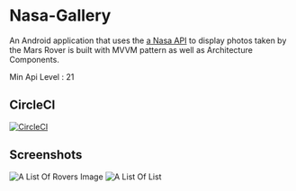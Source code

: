 # Nasa-Gallery
An Android application that uses the [a Nasa API](https://api.nasa.gov/index.html#browseAPI) to display photos taken by the Mars Rover is built with MVVM pattern as well as Architecture Components.

Min Api Level : 21

## CircleCI
[![CircleCI](https://circleci.com/gh/OguzhanAydin61/nasa-gallery/tree/master.svg?style=svg)](https://circleci.com/gh/OguzhanAydin61/nasa-gallery/tree/master)

Screenshots
-----------

![A List Of Rovers Image](https://user-images.githubusercontent.com/16053066/137806683-08bc3ff9-8721-426d-ac21-9f8c45e173ec.png "A list of rovers image")
![A List Of List](https://user-images.githubusercontent.com/16053066/137806591-f6672a59-d6af-420a-b61b-5707d55b760f.png "A list of list")

